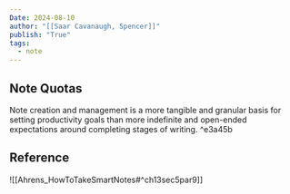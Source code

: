 ```yaml
---
Date: 2024-08-10
author: "[[Saar Cavanaugh, Spencer]]"
publish: "True"
tags:
  - note
---
```


## Note Quotas

Note creation and management is a more tangible and granular basis for setting productivity goals than more indefinite and open-ended expectations around completing stages of writing. ^e3a45b

## Reference

![[Ahrens_HowToTakeSmartNotes#^ch13sec5par9]]
